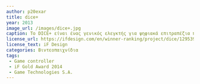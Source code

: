 ```yaml
---
author: p20exar
title: dice+
year: 2013 
image_url: /images/dice+.jpg
caption: Το DICE+ είναι ένας γενικός ελεγκτής για ψηφιακά επιτραπέζια παιχνίδια που έχει σχεδιαστεί για αλληλεπίδραση με έξυπνες συσκευές μέσω Bluetooth. Επιτρέπει στους ανθρώπους να παίζουν μαζί, είτε βρίσκονται στο ίδιο δωμάτιο είτε στην άλλη άκρη του κόσμου. Με αντικραδασμική σχεδίαση και πρωτοποριακή οθόνη, είναι μια μοντέρνα εκδοχή των κλασικών ζαριών. Διαθέτει επιταχυνσιόμετρο, θερμόμετρο και μαγνητόμετρο, που σημαίνει ότι μπορεί να χρησιμοποιηθεί και ως σύγχρονος ελεγκτής κίνησης. Με τέλεια ισορροπημένη σχεδίαση και ενσωματωμένη ευφυΐα που δέχεται μόνο σωστές ρίψεις, εξασφαλίζει μια δίκαιη εμπειρία παιχνιδιού, ενώ η χαμηλή κατανάλωση ενέργειας επιτρέπει μια ολόκληρη μέρα διασκέδασης.
license_url: https://ifdesign.com/en/winner-ranking/project/dice/129539
license_text: iF Design 
categories: Βιντεοπαιχνίδια
tags:
 - Game controller
 - iF Gold Award 2014
 - Game Technologies S.A.
---
```

